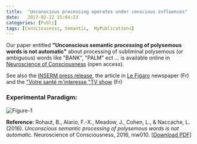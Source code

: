 ```yaml
---
title:  "Unconscious processing operates under conscious influences"
date:   2017-02-12 15:04:23
categories: [Publi]
tags: [Consciousness, Semantic,  MyPublications]
---
```


Our paper entitled **"Unconscious semantic processing of polysemous words is not automatic"** about processing of subliminal polysemous (or ambiguous) words like "BANK", "PALM" ect ... is available online in [Neuroscience of Consciousness] (open access).

See also the [INSERM press release], the article in [Le Figaro] newspaper (Fr) and the ["Votre santé m'interesse "TV show] (Fr)

### Experimental Paradigm:
![Figure-1](https://oup.silverchair-cdn.com/oup/backfile/Content_public/Journal/nc/2016/1/10.1093_nc_niw010/2/m_niw010f1p.jpeg?Expires=1487036097&Signature=Gswh5DTCS0jpA4akHOXQnIwlJaTeFlrMJq2UPoAEfDKWBlhLU7QUbPJRwkdcAu~HeQUE5TnlRRKtQ~6xQ8Da8aYVdkAo729FT9AzDqut979K4h8uEUE5QD1kqFXpK80kPHem0K5kD2KWl1xHitQWViPGBnc9jS8G2M~Hddgfh8DV058sHj0pmHP63HVUDmDl~XUObAhNVBCz-hfsn6zKkZGml~~bN-64Ipw6ku-dnL~jESUIlZKC7ta-dTdJkZt7UBktw~eY8L-lvC6Nf5pBumfwlk~~zKO99LWpSn5MJ4DVOJvZ80CLtWwONyC77MffZSc8Q0vIWlXcmrSn~SJBwA__&Key-Pair-Id=APKAIUCZBIA4LVPAVW3Q)

**Reference:** Rohaut, B., Alario, F.-X., Meadow, J., Cohen, L., & Naccache, L. (2016). *Unconscious semantic processing of polysemous words is not automatic.* Neuroscience of Consciousness, 2016, niw010. [[Download PDF]]

[INSERM press release]: http://presse.inserm.fr/en/unconscious-processing-operates-under-conscious-influence/24846/
[Neuroscience of Consciousness]:https://doi.org/10.1093/nc/niw010
[Le Figaro]: http://sante.lefigaro.fr/actualite/2016/09/19/25411-inconscient-sous-influence-consciente
["Votre santé m'interesse "TV show]: http://bfmbusiness.bfmtv.com/mediaplayer/video/comment-fonctionnent-l-inconscient-et-le-conscient-dans-le-cerveau-24-09-870457.html
[download PDF]:https://academic.oup.com/nc/article-pdf/2016/1/niw010/8739908/niw010.pdf
